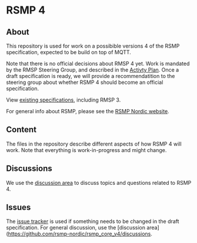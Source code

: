 # RSMP 4

## About
This repository is used for work on a possibible versions 4 of the RSMP specification, expected to be build on top of MQTT.

Note that there is no official decisions about RMSP 4 yet. Work is mandated by the RMSP Steering Group, and described in the [Activty Plan](
https://rsmp-nordic.org/plan/#draft-for-core-specification-40-ongoing). Once a draft specification is ready, we will provide a recommendatition to the steering group about whether RSMP 4 should become an official specification.

View [existing specifications](https://rsmp-nordic.org/specification/), including RMSP 3.

For general info about RSMP, please see the [RSMP Nordic website](https://rsmp-nordic-org).

## Content
The files in the repository describe different aspects of how RSMP 4 will work. Note that everything is work-in-progress and might change.

## Discussions
We use the [discussion area](https://github.com/rsmp-nordic/rsmp_core_v4/discussions) to discuss topics and questions related to RSMP 4.

## Issues
The [issue tracker](https://github.com/rsmp-nordic/rsmp_core_v4/issues) is used if something needs to be changed in the draft specification.
For general discussion, use the [discussion area](https://github.com/rsmp-nordic/rsmp_core_v4/discussions.
